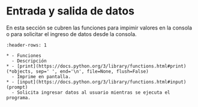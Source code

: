 # Entrada y salida de datos

En esta sección se cubren las funciones para impimir valores en la consola o para solicitar el ingreso de datos desde la consola.

```{list-table} print/input
:header-rows: 1

* - Funciones
  - Descripción
* - [print](https://docs.python.org/3/library/functions.html#print)(*objects, sep=' ', end='\n', file=None, flush=False)
  - Imprime en pantalla.
* - [input](https://docs.python.org/3/library/functions.html#input)(prompt)
  - Solicita ingresar datos al usuario mientras se ejecuta el programa.
```


